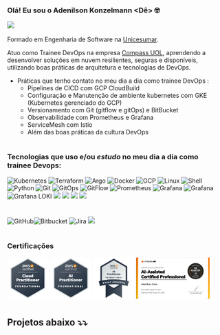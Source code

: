 ### Olá! Eu sou o Adenilson Konzelmann <Dê> 🤓

[![](https://img.shields.io/badge/LinkedIn-0077B5?style=for-the-badge&logo=linkedin&logoColor=white)](https://www.linkedin.com/in/adenilson-konzelmann/)

Formado em Engenharia de Software na [Unicesumar](https://www.unicesumar.edu.br/).

Atuo como Trainee DevOps na empresa [Compass UOL](https://compass.uol/en/home/), aprendendo a desenvolver soluções em nuvem resilientes, seguras e disponíveis, utilizando boas práticas de arquitetura e tecnologias de DevOps. 

- Práticas que tenho contato no meu dia a dia como trainee DevOps :
  - Pipelines de CICD com GCP CloudBuild
  - Configuração e Manutenção de ambiente kubernetes com GKE (Kubernetes gerenciado do GCP)
  - Versionamento com Git (gitflow e gitOps) e BitBucket 
  - Observabilidade com Prometheus e Grafana
  - ServiceMesh com Istio
  - Além das boas práticas da cultura DevOps


#
### Tecnologias que uso e/ou _estudo_ no meu dia a dia como trainee Devops:

![Kubernetes](https://img.shields.io/badge/kubernetes-%23326ce5.svg?style=for-the-badge&logo=kubernetes&logoColor=white)	![Terraform](https://img.shields.io/badge/terraform-%235835CC.svg?style=for-the-badge&logo=terraform&logoColor=white) ![Argo](https://img.shields.io/badge/Argo-EF7B4D.svg?style=for-the-badge&logo=Argo&logoColor=white)	![Docker](https://img.shields.io/badge/docker-%230db7ed.svg?style=for-the-badge&logo=docker&logoColor=white)  ![GCP](https://img.shields.io/badge/Google_Cloud-4285F4?style=for-the-badge&logo=google-cloud&logoColor=white)   ![Linux](https://img.shields.io/badge/Linux-FCC624?style=for-the-badge&logo=linux&logoColor=black) ![Shell](https://img.shields.io/badge/Shell_Script-121011?style=for-the-badge&logo=gnu-bash&logoColor=white) ![Python](https://img.shields.io/badge/Python-3776AB.svg?style=for-the-badge&logo=Python&logoColor=white) ![Git](https://img.shields.io/badge/git-%23F05033.svg?style=for-the-badge&logo=git&logoColor=white)  ![GitOps](https://img.shields.io/badge/gitOps-%23F05033.svg?style=for-the-badge&logo=git&logoColor=white) ![GitFlow](https://img.shields.io/badge/gitFlow-%23F05033.svg?style=for-the-badge&logo=git&logoColor=white) ![Prometheus](https://img.shields.io/badge/Prometheus-E6522C?style=for-the-badge&logo=Prometheus&logoColor=white) ![Grafana](https://img.shields.io/badge/grafana-%23F46800.svg?style=for-the-badge&logo=grafana&logoColor=white) ![Grafana](https://img.shields.io/badge/grafana%20tempo-%23F46800.svg?style=for-the-badge&logo=grafana&logoColor=white) ![Grafana LOKI](https://img.shields.io/badge/grafana%20loki-%23f4800.svg?style=for-the-badge&logo=grafana&logoColor=white) ![](https://img.shields.io/badge/Opentelemetry-0078D7?style=for-the-badge&logo=azure-devops&logoColor=white) ![](https://img.shields.io/badge/Pipeline-CloudBuild-blue.svg) ![](https://img.shields.io/badge/Pipeline-GitHub%20Actions-black.svg)  ![](https://img.shields.io/badge/ServiceMesh-ISTIO-blue.svg) 

#

![GitHub](https://img.shields.io/badge/github-%23121011.svg?style=for-the-badge&logo=github&logoColor=white)![Bitbucket](https://img.shields.io/badge/bitbucket-%230047B3.svg?style=for-the-badge&logo=bitbucket&logoColor=white)
![Jira](https://img.shields.io/badge/jira-%230A0FFF.svg?style=for-the-badge&logo=jira&logoColor=white)  ![](https://img.shields.io/badge/sprints-0078c7?style=for-the-badge&logo=azure-devops&logoColor=yellow) 
#
### Certificações
<p>
  <img src="./aws-certified-cloud-practitioner.png" alt="AWS Certified Cloud Practitioner" width="96" height="96">
  <img src="./aws-certified-ai-practitioner.png" alt="AWS Certified AI Practitioner" width="96" height="96">
  <img src="./aws-certified-ai-practitioner-early-adopter.png" alt="AWS Certified AI Practitioner Early Adopter" width="96" height="96">
    <img src="./compassIA.png" alt="AWS Certified AI Practitioner Early Adopter" width="" height="96">
</p>

#
## Projetos abaixo ⤵⤵

